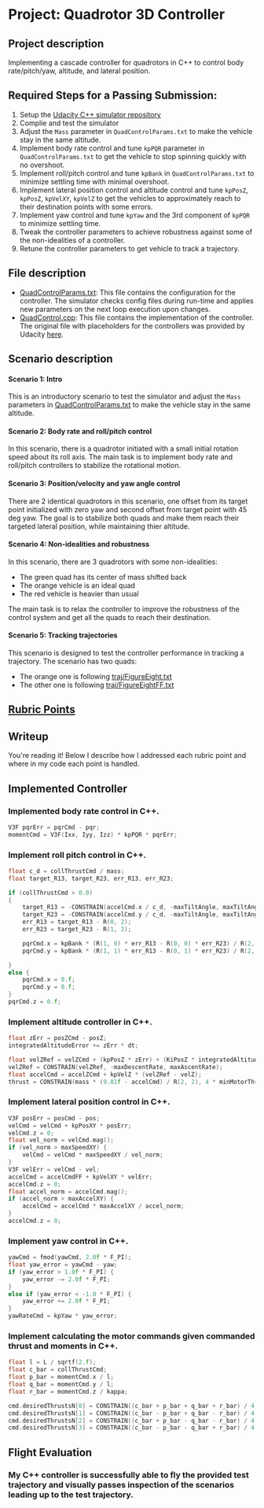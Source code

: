 # Project: Quadrotor 3D Controller

## Project description

Implementing a cascade controller for quadrotors in C++ to control body rate/pitch/yaw, altitude, and lateral position.

## Required Steps for a Passing Submission:
1. Setup the [Udacity C++ simulator repository](https://github.com/udacity/FCND-Controls-CPP)
2. Complie and test the simulator
3. Adjust the `Mass` parameter in `QuadControlParams.txt` to make the vehicle stay in the same altitude.
4. Implement body rate control and tune `kpPQR` parameter in `QuadControlParams.txt` to get the vehicle to stop spinning quickly with no overshoot.
5. Implement roll/pitch control and tune `kpBank` in `QuadControlParams.txt` to minimize settling time with minimal overshoot.
6. Implement lateral position control and altitude control and tune `kpPosZ`, `kpPosZ`, `kpVelXY`, `kpVelZ` to get the vehicles to approximately reach to their destination points with some errors.
7. Implement yaw control and tune `kpYaw` and the 3rd component of `kpPQR` to minimize settling time.
8. Tweak the controller parameters to achieve robustness against some of the non-idealities of a controller.
9. Retune the controller parameters to get vehicle to track a trajectory.

## File description

- [QuadControlParams.txt](./config/QuadControlParams.txt): This file contains the configuration for the controller. The simulator checks config files during run-time and applies new parameters on the next loop execution upon changes.
- [QuadControl.cpp](./src/QuadControl.cpp): This file contains the implementation of the controller. The original file with placeholders for the controllers was provided by Udacity [here](https://github.com/udacity/FCND-Controls-CPP/blob/master/src/QuadControl.cpp). 

## Scenario description

#### Scenario 1: Intro

This is an introductory scenario to test the simulator and adjust the `Mass` parameters in [QuadControlParams.txt](./config/QuadControlParams.txt) to make the vehicle stay in the same altitude.

#### Scenario 2: Body rate and roll/pitch control

In this scenario, there is a quadrotor initiated with a small initial rotation speed about its roll axis. The main task is to implement body rate and roll/pitch controllers to stabilize the rotational motion.

#### Scenario 3: Position/velocity and yaw angle control

There are 2 identical quadrotors in this scenario, one offset from its target point initialized with zero yaw and second offset from target point with 45 deg yaw. 
The goal is to stabilize both quads and make them reach their targeted lateral position, while maintaining thier altitude.

#### Scenario 4: Non-idealities and robustness

In this scenario, there are 3 quadrotors with some non-idealities:

- The green quad has its center of mass shifted back
- The orange vehicle is an ideal quad
- The red vehicle is heavier than usual

The main task is to relax the controller to improve the robustness of the control system and get all the quads to reach their destination.

#### Scenario 5: Tracking trajectories

This scenario is designed to test the controller performance in tracking a trajectory. The scenario has two quads:

- The orange one is following [traj/FigureEight.txt](https://github.com/udacity/FCND-Controls-CPP/blob/master/config/traj/FigureEight.txt)
- The other one is following [traj/FigureEightFF.txt](https://github.com/udacity/FCND-Controls-CPP/blob/master/config/traj/FigureEightFF.txt)

## [Rubric Points](https://review.udacity.com/#!/rubrics/1643/view)

## Writeup

You're reading it! Below I describe how I addressed each rubric point and where in my code each point is handled.

## Implemented Controller

### Implemented body rate control in C++.

```cpp
V3F pqrErr = pqrCmd - pqr;
momentCmd = V3F(Ixx, Iyy, Izz) * kpPQR * pqrErr;
```
### Implement roll pitch control in C++.

```cpp
float c_d = collThrustCmd / mass;
float target_R13, target_R23, err_R13, err_R23;

if (collThrustCmd > 0.0)
{
	target_R13 = -CONSTRAIN(accelCmd.x / c_d, -maxTiltAngle, maxTiltAngle);
	target_R23 = -CONSTRAIN(accelCmd.y / c_d, -maxTiltAngle, maxTiltAngle);
	err_R13 = target_R13 - R(0, 2);
	err_R23 = target_R23 - R(1, 2);

	pqrCmd.x = kpBank * (R(1, 0) * err_R13 - R(0, 0) * err_R23) / R(2, 2);
	pqrCmd.y = kpBank * (R(1, 1) * err_R13 - R(0, 1) * err_R23) / R(2, 2);

}
else {
	pqrCmd.x = 0.f;
	pqrCmd.y = 0.f;
}
pqrCmd.z = 0.f;
```

### Implement altitude controller in C++.

```cpp
float zErr = posZCmd - posZ;
integratedAltitudeError += zErr * dt;

float velZRef = velZCmd + (kpPosZ * zErr) + (KiPosZ * integratedAltitudeError);
velZRef = CONSTRAIN(velZRef, -maxDescentRate, maxAscentRate);
float accelCmd = accelZCmd + kpVelZ * (velZRef - velZ);
thrust = CONSTRAIN(mass * (9.81f - accelCmd) / R(2, 2), 4 * minMotorThrust, 4 * maxMotorThrust);
```

### Implement lateral position control in C++.

```cpp
V3F posErr = posCmd - pos;
velCmd = velCmd + kpPosXY * posErr;  
velCmd.z = 0;
float vel_norm = velCmd.mag();
if (vel_norm > maxSpeedXY) {
	velCmd = velCmd * maxSpeedXY / vel_norm;
}
V3F velErr = velCmd - vel;
accelCmd = accelCmdFF + kpVelXY * velErr;
accelCmd.z = 0;
float accel_norm = accelCmd.mag();
if (accel_norm > maxAccelXY) {
	accelCmd = accelCmd * maxAccelXY / accel_norm;
}
accelCmd.z = 0;
```

### Implement yaw control in C++.

```cpp
yawCmd = fmod(yawCmd, 2.0f * F_PI);
float yaw_error = yawCmd - yaw;
if (yaw_error > 1.0f * F_PI) {
	yaw_error -= 2.0f * F_PI;
}
else if (yaw_error < -1.0 * F_PI) {
	yaw_error += 2.0f * F_PI;
}
yawRateCmd = kpYaw * yaw_error;
```

### Implement calculating the motor commands given commanded thrust and moments in C++.

```cpp
float l = L / sqrtf(2.f);
float c_bar = collThrustCmd;
float p_bar = momentCmd.x / l;
float q_bar = momentCmd.y / l;
float r_bar = momentCmd.z / kappa;

cmd.desiredThrustsN[0] = CONSTRAIN((c_bar + p_bar + q_bar + r_bar) / 4.f, minMotorThrust, maxMotorThrust); // front left
cmd.desiredThrustsN[1] = CONSTRAIN((c_bar - p_bar + q_bar - r_bar) / 4.f, minMotorThrust, maxMotorThrust); // front right
cmd.desiredThrustsN[2] = CONSTRAIN((c_bar + p_bar - q_bar - r_bar) / 4.f, minMotorThrust, maxMotorThrust); // rear left
cmd.desiredThrustsN[3] = CONSTRAIN((c_bar - p_bar - q_bar + r_bar) / 4.f, minMotorThrust, maxMotorThrust); // rear right
```

## Flight Evaluation

### My C++ controller is successfully able to fly the provided test trajectory and visually passes inspection of the scenarios leading up to the test trajectory.